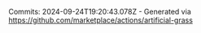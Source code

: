 Commits: 2024-09-24T19:20:43.078Z - Generated via https://github.com/marketplace/actions/artificial-grass
<br>
